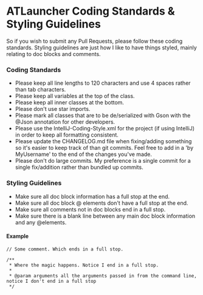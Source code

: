 ATLauncher Coding Standards & Styling Guidelines
====================================

So if you wish to submit any Pull Requests, please follow these coding standards. Styling guidelines are just how I like to have things styled, mainly relating to doc blocks and comments.

### Coding Standards

+ Please keep all line lengths to 120 characters and use 4 spaces rather than tab characters.
+ Please keep all variables at the top of the class.
+ Please keep all inner classes at the bottom.
+ Please don't use star imports.
+ Please mark all classes that are to be de/serialized with Gson with the @Json annotation for other developers.
+ Please use the IntelliJ-Coding-Style.xml for the project (if using IntelliJ) in order to keep all formatting consistent.
+ Please update the CHANGELOG.md file when fixing/adding something so it's easier to keep track of than git commits. Feel free to add in a 'by MyUsername' to the end of the changes you've made.
+ Please don't do large commits. My preference is a single commit for a single fix/addition rather than bundled up commits.

### Styling Guidelines

+ Make sure all doc block information has a full stop at the end.
+ Make sure all doc block @ elements don't have a full stop at the end.
+ Make sure all comments not in doc blocks end in a full stop.
+ Make sure there is a blank line between any main doc block information and any @elements.

#### Example
    // Some comment. Which ends in a full stop.

    /**
     * Where the magic happens. Notice I end in a full stop.
     *
     * @param arguments all the arguments passed in from the command line, notice I don't end in a full stop
     */
